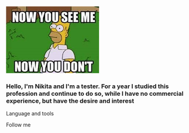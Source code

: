 ![Header](https://github.com/nikitagomozov/nikitagomozov/blob/main/asessc/images%20(2).jpg)

### Hello, I'm Nikita and I'm a tester. For a year I studied this profession and continue to do so, while I have no commercial experience, but have the desire and interest

Language and tools

Follow me
